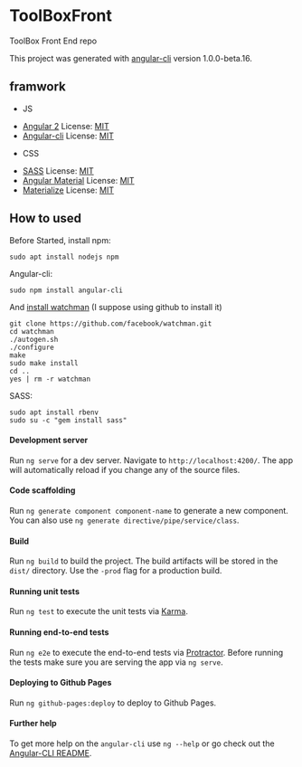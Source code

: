 # ToolBoxFront

ToolBox Front End repo

This project was generated with [angular-cli](https://github.com/angular/angular-cli) version 1.0.0-beta.16.

## framwork

* JS
 - [Angular 2](https://angular.io/) License: [MIT](https://github.com/angular/angular.js/blob/master/LICENSE)
 - [Angular-cli](https://github.com/angular/angular-cli) License: [MIT](https://github.com/angular/angular-cli/blob/master/LICENSE)

* CSS
 - [SASS](http://sass-lang.com/) License: [MIT](http://sass-lang.com/documentation/file.MIT-LICENSE.html)
 - [Angular Material](https://material.angular.io/) License: [MIT](https://github.com/angular/material2/blob/master/LICENSE)
 - [Materialize](http://materializecss.com/) License: [MIT](https://github.com/Dogfalo/materialize/blob/master/LICENSE)

## How to used

Before Started, install npm:
```
sudo apt install nodejs npm
```

Angular-cli:
```
sudo npm install angular-cli
```

And [install watchman](https://facebook.github.io/watchman/docs/install.html) (I suppose using github to install it)
```
git clone https://github.com/facebook/watchman.git
cd watchman
./autogen.sh
./configure
make
sudo make install
cd ..
yes | rm -r watchman
```

SASS:
```
sudo apt install rbenv
sudo su -c "gem install sass"
```

#### Development server
Run `ng serve` for a dev server. Navigate to `http://localhost:4200/`. The app will automatically reload if you change any of the source files.

#### Code scaffolding

Run `ng generate component component-name` to generate a new component. You can also use `ng generate directive/pipe/service/class`.

#### Build

Run `ng build` to build the project. The build artifacts will be stored in the `dist/` directory. Use the `-prod` flag for a production build.

#### Running unit tests

Run `ng test` to execute the unit tests via [Karma](https://karma-runner.github.io).

#### Running end-to-end tests

Run `ng e2e` to execute the end-to-end tests via [Protractor](http://www.protractortest.org/).
Before running the tests make sure you are serving the app via `ng serve`.

#### Deploying to Github Pages

Run `ng github-pages:deploy` to deploy to Github Pages.

#### Further help

To get more help on the `angular-cli` use `ng --help` or go check out the [Angular-CLI README](https://github.com/angular/angular-cli/blob/master/README.md).
